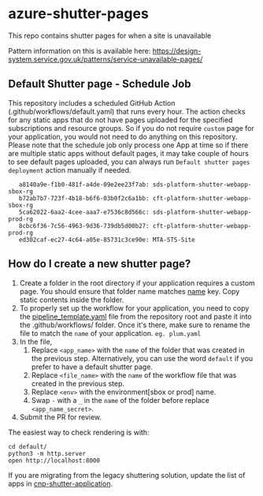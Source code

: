# azure-shutter-pages

This repo contains shutter pages for when a site is unavailable

Pattern information on this is available here:
https://design-system.service.gov.uk/patterns/service-unavailable-pages/

## Default Shutter page - Schedule Job

This repository includes a scheduled GitHub Action (.github/workflows/default.yaml) that runs every hour. The action checks for any static apps that do not have pages uploaded for the specified subscriptions and resource groups. So if you do not require `custom` page for your application, you would not need to do anything on this repository.  Please note that the schedule job only process one App at time so if there are multiple static apps without default pages, it may take couple of hours to see default pages uploaded, you can always run `Default shutter pages deployment` action manually if needed.

```shell
   a8140a9e-f1b0-481f-a4de-09e2ee23f7ab: sds-platform-shutter-webapp-sbox-rg  
   b72ab7b7-723f-4b18-b6f6-03b0f2c6a1bb: cft-platform-shutter-webapp-sbox-rg  
   5ca62022-6aa2-4cee-aaa7-e7536c8d566c: sds-platform-shutter-webapp-prod-rg  
   8cbc6f36-7c56-4963-9d36-739db5d00b27: cft-platform-shutter-webapp-prod-rg  
   ed302caf-ec27-4c64-a05e-85731c3ce90e: MTA-STS-Site  
```

## How do I create a new shutter page?

1. Create a folder in the root directory if your application requires a custom page. You should ensure that folder name matches [name](https://github.com/hmcts/azure-platform-terraform/blob/7e7b76e6477b746be5d61a1eaf0b512884ecb56d/environments/prod/prod.tfvars#L564) key. Copy static contents inside the folder. 
2. To properly set up the workflow for your application, you need to copy the [pipeline_template.yaml](./pipeline_template.yaml) file from the repository root and paste it into the .github/workflows/ folder. Once it's there, make sure to rename the file to match the `name` of your application. `eg. plum.yaml`
3. In the file, 
   1. Replace `<app_name>` with the `name` of the folder that was created in the previous step. Alternatively, you can use the word `default` if you prefer to have a default shutter page.
   2. Replace `<file_name>` with the `name` of the workflow file that was created in the previous step.
   3. Replace `<env>` with the environment[sbox or prod] name. 
   4. Swap `-` with a `_` in the `name` of the folder before replace `<app_name_secret>`.  
4. Submit the PR for review.

The easiest way to check rendering is with:

```shell
cd default/
python3 -m http.server
open http://localhost:8000
```

If you are migrating from the legacy shuttering solution, update the list of apps in [cnp-shutter-application](https://github.com/hmcts/cnp-shutter-application/blob/master/Jenkinsfile#L8).

